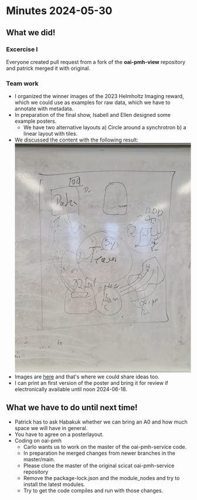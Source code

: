# Minutes 2024-05-30

## What we did!

### Excercise I

Everyone created pull request from a fork of the **oai-pmh-view** repository and patrick merged it with original.

### Team work

- I organized the  winner images of the 2023 Helmholtz Imaging reward, which we could use as examples for raw data, which we have to annotate with metadata.
- In preparation of the final show, Isabell and Ellen designed some example posters.
   - We have two alternative layouts a) Circle around a synchrotron b) a linear layout with tiles.
- We discussed the content with the following result: ![layout](https://github.com/PatrickFuhrmann-HTWBerlin/SoSe-2024-DoW/blob/main/assets/SoSe2024-Show-Poster-layout-sketch.png)
- Images are [here](https://syncandshare.desy.de/index.php/apps/files/files/651183762?dir=/HTW) and that's where we could share ideas too.
- I can print an first version of the poster and bring it for review if electronically available until noon 2024-06-18.   

## What we have to do until next time!
- Patrick has to ask Habakuk whether we can bring an A0 and how much space we will have in general.
- You have to agree on a posterlayout.
- Coding on oai-pmh
   - Carlo wants us to work on the master of the oai-pmh-service code.
   - In preparation he merged changes from newer branches in the master/main.
   - Please clone the master of the original scicat oai-pmh-service repository
   - Remove the package-lock.json and the module_nodes and try to install the latest modules.
   - Try to get the code compiles and run with those changes.
